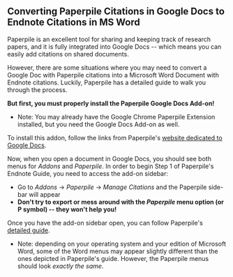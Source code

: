 


## Converting Paperpile Citations in Google Docs to Endnote Citations in MS Word

Paperpile is an excellent tool for sharing and keeping track of research papers, and it is fully integrated into Google Docs -- which means you can easily add citations on shared documents. 

However, there are some situations where you may need to convert a Google Doc with Paperpile citations into a Microsoft Word Document with Endnote citations. Luckily, Paperpile has a detailed guide to walk you through the process.

__But first, you must properly install the Paperpile Google Docs Add-on!__ 

- Note: You may already have the Google Chrome Paperpile Extension installed, but you need the Google Docs Add-on as well. 

To install this addon, follow the links from Paperpile's [website dedicated to Google Docs](https://paperpile.com/blog/free-google-docs-add-on/).

Now, when you open a document in Google Docs, you should see both menus for *Addons* and *Paperpile*. In order to begin Step 1 of Paperpile's Endnote Guide, you need to access the add-on sidebar:  

- Go to *Addons* $\rightarrow$ *Paperpile* $\rightarrow$ *Manage Citations* and the Paperpile side-bar will appear
- __Don't try to export or mess around with the *Paperpile* menu option (or P symbol) -- they won't help you!__

Once you have the add-on sidebar open, you can follow Paperpile's [detailed guide](http://forum.paperpile.com/t/guide-export-a-google-document-to-word-endnote/777). 

- Note: depending on your operating system and your edition of Microsoft Word, some of the Word menus may appear slightly different than the ones depicted in Paperpile's guide. However, the Paperpile menus should look *exactly the same*. 

